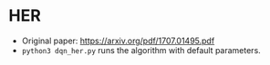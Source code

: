 # HER

- Original paper: https://arxiv.org/pdf/1707.01495.pdf
- `python3 dqn_her.py` runs the algorithm with default parameters.
